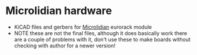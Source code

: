 # Microlidian hardware

- KiCAD files and gerbers for [Microlidian](https://github.com/doctea/Microlidian) eurorack module
- NOTE these are not the final files, although it does basically work there are a couple of problems with it, don't use these to make boards without checking with author for a newer version!
